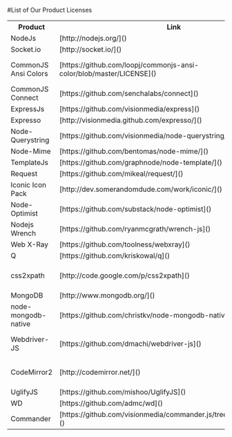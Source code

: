 <!-- <copyright>
 This file contains proprietary software owned by Motorola Mobility, Inc.<br/>
 No rights, expressed or implied, whatsoever to this software are provided by Motorola Mobility, Inc. hereunder.<br/>
 (c) Copyright 2011 Motorola Mobility, Inc.  All Rights Reserved.
 </copyright> -->
 
#List of Our Product Licenses

<table>
    <tr>
        <th>Product</th>
        <th>Link</th>
        <th>License</th>
        <th>Notes</th>
    </tr>
    <tr>
        <td>NodeJs</td>
        <td>[http://nodejs.org/]()</td>
        <td>MIT</td>
        <td></td>
    </tr>
    <tr>
        <td>Socket.io</td>
        <td>[http://socket.io/]()</td>
        <td>MIT</td>
        <td></td>
    </tr>
    <tr>
        <td>CommonJS Ansi Colors</td>
        <td>[https://github.com/loopj/commonjs-ansi-color/blob/master/LICENSE]()</td>
        <td>BSD</td>
        <td>we could go with [https://github.com/marak/colors.js]() if their stuff is more favorable.</td>
    </tr>
    <tr>
        <td>CommonJS Connect</td>
        <td>[https://github.com/senchalabs/connect]()</td>
        <td>MIT</td>
        <td></td>
    </tr>
    <tr>
        <td>ExpressJs</td>
        <td>[https://github.com/visionmedia/express]()</td>
        <td>MIT</td>
        <td></td>
    </tr>
    <tr>
        <td>Expresso</td>
        <td>[http://visionmedia.github.com/expresso/]()</td>
        <td>MIT</td>
        <td></td>
    </tr>
    <tr>
        <td>Node-Querystring</td>
        <td>[https://github.com/visionmedia/node-querystring/]()</td>
        <td>MIT</td>
        <td>Used by Express</td>
    </tr>
    <tr>
        <td>Node-Mime</td>
        <td>[https://github.com/bentomas/node-mime/]()</td>
        <td>MIT</td>
        <td>Used by Express</td>
    </tr>
    <tr>
        <td>TemplateJs</td>
        <td>[https://github.com/graphnode/node-template/]()</td>
        <td>MIT</td>
        <td></td>
    </tr>
    <tr>
        <td>Request</td>
        <td>[https://github.com/mikeal/request/]()</td>
        <td>Apache License 2.0</td>
        <td></td>
    </tr>
    <tr>
        <td>Iconic Icon Pack</td>
        <td>[http://dev.somerandomdude.com/work/iconic/]()</td>
        <td>Creative Commons Attribution Share Alike 3.0 Licnse</td>
        <td>This is used within the CSS3 Github Buttons</td>
    </tr>
    <tr>
        <td>Node-Optimist</td>
        <td>[https://github.com/substack/node-optimist]()</td>
        <td>MIT</td>
        <td></td>
    </tr>
    <tr>
        <td>Nodejs Wrench</td>
        <td>[https://github.com/ryanmcgrath/wrench-js]()</td>
        <td>MIT</td>
        <td></td>
    </tr>
    <tr>
        <td>Web X-Ray</td>
        <td>[https://github.com/toolness/webxray]()</td>
        <td>MPL</td>
        <td></td>
    </tr>
    <tr>
        <td>Q</td>
        <td>[https://github.com/kriskowal/q]()</td>
        <td>MIT</td>
        <td></td>
    </tr>
    <tr>
        <td>css2xpath</td>
        <td>[http://code.google.com/p/css2xpath]()</td>
        <td>MIT</td>
        <td>Used to convert CSS queries to xpath, because webdriver is not able to use compound selectors.</td>
    </tr>
    <tr>
        <td>MongoDB</td>
        <td>[http://www.mongodb.org/]()</td>
        <td>GNU AGPL v3.0</td>
        <td>Storage of scripts and test results.</td>
    </tr>
    <tr>
        <td>node-mongodb-native</td>
        <td>[https://github.com/christkv/node-mongodb-native]()</td>
        <td>Apache License 2.0</td>
        <td>Node.js driver for MongoDB.</td>
    </tr>
    <tr>
        <td>Webdriver-JS</td>
        <td>[https://github.com/dmachi/webdriver-js]()</td>
        <td>BSD and AFL</td>
        <td>Webdriver client implementation (modified version in server/lib/webdriver)</td>
    </tr>
    <tr>
        <td>CodeMirror2</td>
        <td>[http://codemirror.net/]()</td>
        <td>MIT-Style [http://codemirror.net/LICENSE]()</td>
        <td>Used for text editing implementation</td>
    </tr>
    <tr>
        <td>UglifyJS</td>
        <td>[https://github.com/mishoo/UglifyJS]()</td>
        <td>BSD</td>
        <td>Used to clean up code presentation</td>
    </tr>
    <tr>
        <td>WD</td>
        <td>[https://github.com/admc/wd]()</td>
        <td>Not listed</td>
        <td>used to handle web driver</td>
    </tr>
    <tr>
        <td>Commander</td>
        <td>[https://github.com/visionmedia/commander.js/tree/master/examples]()</td>
        <td>MIT</td>
        <td>Used to handle user prompts during the installation script</td>
    </tr>
</table>
